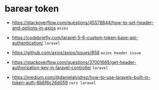 # barear token
* https://stackoverflow.com/questions/45578844/how-to-set-header-and-options-in-axios `axios`

* https://codebriefly.com/laravel-5-6-custom-token-base-api-authentication/ `laravel`

* https://github.com/axios/axios/issues/858 `axios header issue`

* https://stackoverflow.com/questions/37001665/get-header-authorization-key-in-laravel-controller `laravel`

* https://medium.com/@danielalvidrez/how-to-use-laravels-built-in-token-auth-6b6f6c26d059 `cors laravel`
